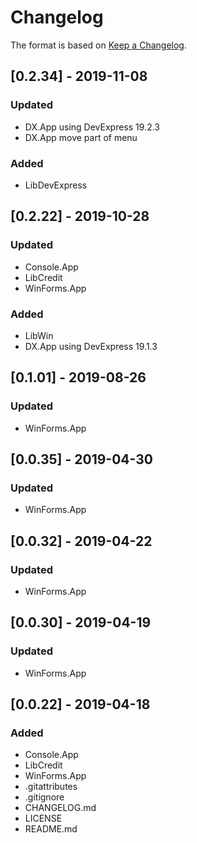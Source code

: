 # Changelog

The format is based on [Keep a Changelog](https://keepachangelog.com/en/1.0.0/).

## [0.2.34] - 2019-11-08
### Updated
- DX.App using DevExpress 19.2.3
- DX.App move part of menu
### Added
- LibDevExpress

## [0.2.22] - 2019-10-28
### Updated
- Console.App
- LibCredit
- WinForms.App
### Added
- LibWin
- DX.App using DevExpress 19.1.3

## [0.1.01] - 2019-08-26
### Updated
- WinForms.App

## [0.0.35] - 2019-04-30
### Updated
- WinForms.App

## [0.0.32] - 2019-04-22
### Updated
- WinForms.App

## [0.0.30] - 2019-04-19
### Updated
- WinForms.App

## [0.0.22] - 2019-04-18
### Added
- Console.App
- LibCredit
- WinForms.App
- .gitattributes
- .gitignore
- CHANGELOG.md
- LICENSE
- README.md
